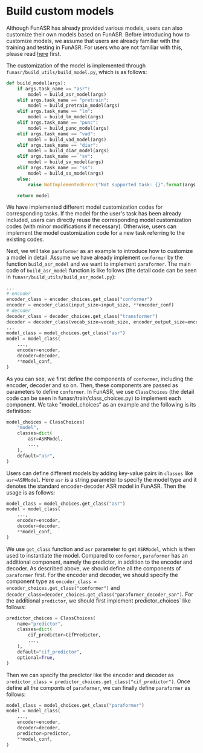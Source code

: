 # Build custom models
Although FunASR has already provided various models, users can also customize their own models based on FunASR. Before introducing how to customize models, we assume that users are already familiar with the training and testing in FunASR. For users who are not familiar with this, please read [here](https://alibaba-damo-academy.github.io/FunASR/en/academic_recipe/asr_recipe.html) first.

The customization of the model is implemented through `funasr/build_utils/build_model.py`, which is as follows:
```python
def build_model(args):
    if args.task_name == "asr":
        model = build_asr_model(args)
    elif args.task_name == "pretrain":
        model = build_pretrain_model(args)
    elif args.task_name == "lm":
        model = build_lm_model(args)
    elif args.task_name == "punc":
        model = build_punc_model(args)
    elif args.task_name == "vad":
        model = build_vad_model(args)
    elif args.task_name == "diar":
        model = build_diar_model(args)
    elif args.task_name == "sv":
        model = build_sv_model(args)
    elif args.task_name == "ss":
        model = build_ss_model(args)
    else:
        raise NotImplementedError("Not supported task: {}".format(args.task_name))

    return model

```
We have implemented different model customization codes for corresponding tasks. If the model for the user's task has been already included, users can directly reuse the corresponding model customization codes (with minor modifications if necessary). Otherwise, users can implement the model customization code for a new task referring to the existing codes.

Next, we will take `paraformer` as an example to introduce how to customize a model in detail. Assume we have already implement `conformer` by the function `build_asr_model` and we want to implement `paraformer`. The main code of `build_asr_model` function is like follows (the detail code can be seen in `funasr/build_utils/build_asr_model.py`):
```python
...
# encoder
encoder_class = encoder_choices.get_class("conformer")
encoder = encoder_class(input_size=input_size, **encoder_conf)
# decoder
decoder_class = decoder_choices.get_class("transformer")
decoder = decoder_class(vocab_size=vocab_size, encoder_output_size=encoder.output_size(), **decoder_conf)
...
model_class = model_choices.get_class("asr")
model = model_class(
    ...,
    encoder=encoder,
    decoder=decoder,
    **model_conf,
)
```
As you can see, we first define the components of `conformer`, including the encoder, decoder and so on. Then, these components are passed as parameters to define `conformer`. In FunASR, we use `ClassChoices` (the detail code can be seen in funasr/train/class_choices.py) to implement each component. We take "model_choices" as an example and the following is its definition:
```python
model_choices = ClassChoices(
    "model",
    classes=dict(
        asr=ASRModel,
        ...,
    ),
    default="asr",
)
```
Users can define different models by adding key-value pairs in `classes` like `asr=ASRModel`. Here `asr` is a string parameter to specify the model type and it denotes the standard encoder-decoder ASR model in FunASR. Then the usage is as follows:
```python
model_class = model_choices.get_class("asr")
model = model_class(
    ...,
    encoder=encoder,
    decoder=decoder,
    **model_conf,
)
```
We use `get_class` function and `asr` parameter to get `ASRModel`, which is then used to instantiate the model. Compared to `conformer`, `paraformer` has an additional component, namely the predictor, in addition to the encoder and decoder. As described above, we should define all the components of `paraformer` first. For the encoder and decoder, we should specify the component type as `encoder_class = encoder_choices.get_class("conformer")` and `decoder_class=decoder_choices.get_class("paraformer_decoder_san")`. For the additional `predictor`, we should first implement predictor_choices` like follows:
```python
predictor_choices = ClassChoices(
    name="predictor",
    classes=dict(
        cif_predictor=CifPredictor,
        ...,
    ),
    default="cif_predictor",
    optional=True,
)
```
Then we can specify the predictor like the encoder and decoder as `predictor_class = predictor_choices.get_class("cif_predictor")`. Once define all the componts of `paraformer`, we can finally define `paraformer` as follows:
```python
model_class = model_choices.get_class("paraformer")
model = model_class(
    ...,
    encoder=encoder,
    decoder=decoder,
    predictor=predictor,
    **model_conf,
)
```